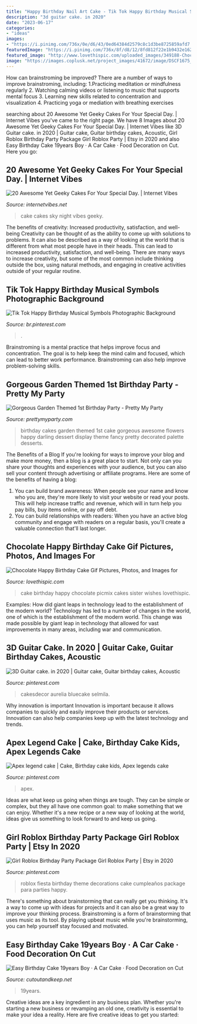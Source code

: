 ```yaml
---
title: "Happy Birthday Nail Art Cake - Tik Tok Happy Birthday Musical Symbols Photographic Background"
description: "3d guitar cake. in 2020"
date: "2023-06-17"
categories:
- "ideas"
images:
- "https://i.pinimg.com/736x/0e/d6/43/0ed64384d2579c8c1d3be8725859afd7.jpg"
featuredImage: "https://i.pinimg.com/736x/8f/d8/12/8fd812f22e1b9432e1624a045d68cbfd.jpg"
featured_image: "http://www.lovethispic.com/uploaded_images/349188-Chocolate-Happy-Birthday-Cake-Gif.gif"
image: "https://images.coplusk.net/project_images/41672/image/DSCF1675_1263476243.jpg"
---
```



How can brainstroming be improved?
There are a number of ways to improve brainstroming, including: 
1.Practicing meditation or mindfulness regularly 
2. Watching calming videos or listening to music that supports mental focus 
3. Learning new skills related to concentration and visualization 
4. Practicing yoga or mediation with breathing exercises 

	

		
searching about 20 Awesome Yet Geeky Cakes For Your Special Day. | Internet Vibes you've came to the right page. We have 8 Images about 20 Awesome Yet Geeky Cakes For Your Special Day. | Internet Vibes like 3D Guitar cake. in 2020 | Guitar cake, Guitar birthday cakes, Acoustic, Girl Roblox Birthday Party Package Girl Roblox Party | Etsy in 2020 and also Easy Birthday Cake 19years Boy · A Car Cake · Food Decoration on Cut. Here you go:
		
    
## 20 Awesome Yet Geeky Cakes For Your Special Day. | Internet Vibes

<img loading=lazy src="https://i2.wp.com/www.internetvibes.net/wp-content/uploads/2018/04/Night-Sky-Cake-ides.jpg?resize=696%2C1045&amp;ssl=1" onerror="this.onerror=null;this.src='https://tse2.mm.bing.net/th?id=OIP.TKbdF656BzTGa8YXju2ZDwHaLH&amp;pid=15.1';" alt="20 Awesome Yet Geeky Cakes For Your Special Day. | Internet Vibes">

_Source: internetvibes.net_

>cake cakes sky night vibes geeky. 

	

The benefits of creativity: Increased productivity, satisfaction, and well-being
Creativity can be thought of as the ability to come up with solutions to problems. It can also be described as a way of looking at the world that is different from what most people have in their heads. This can lead to increased productivity, satisfaction, and well-being. There are many ways to increase creativity, but some of the most common include thinking outside the box, using natural methods, and engaging in creative activities outside of your regular routine.

    
## Tik Tok Happy Birthday Musical Symbols Photographic Background

<img loading=lazy src="https://i.pinimg.com/736x/a0/95/83/a09583ad6feb58f94e36dd4e6b06a3ad.jpg" onerror="this.onerror=null;this.src='https://tse2.mm.bing.net/th?id=OIP.zELs5Llcui6SelGg1uPihQHaE8&amp;pid=15.1';" alt="Tik Tok Happy Birthday Musical Symbols Photographic Background">

_Source: br.pinterest.com_

>. 

	

Brainstroming is a mental practice that helps improve focus and concentration. The goal is to help keep the mind calm and focused, which can lead to better work performance. Brainstroming can also help improve problem-solving skills.

    
## Gorgeous Garden Themed 1st Birthday Party - Pretty My Party

<img loading=lazy src="https://zolpwsuwoq-flywheel.netdna-ssl.com/wp-content/uploads/2017/10/Birthday-Cake.jpg" onerror="this.onerror=null;this.src='https://tse2.mm.bing.net/th?id=OIP.Gb7umjhsvMkZcmK-x8MxdAHaLG&amp;pid=15.1';" alt="Gorgeous Garden Themed 1st Birthday Party - Pretty My Party">

_Source: prettymyparty.com_

>birthday cakes garden themed 1st cake gorgeous awesome flowers happy darling dessert display theme fancy pretty decorated palette desserts. 

	

The Benefits of a Blog
If you're looking for ways to improve your blog and make more money, then a blog is a great place to start. Not only can you share your thoughts and experiences with your audience, but you can also sell your content through advertising or affiliate programs. Here are some of the benefits of having a blog: 
1) You can build brand awareness: When people see your name and know who you are, they're more likely to visit your website or read your posts. This will help increase traffic and revenue, which will in turn help you pay bills, buy items online, or pay off debt. 
2) You can build relationships with readers: When you have an active blog community and engage with readers on a regular basis, you'll create a valuable connection that'll last longer.

    
## Chocolate Happy Birthday Cake Gif Pictures, Photos, And Images For

<img loading=lazy src="http://www.lovethispic.com/uploaded_images/349188-Chocolate-Happy-Birthday-Cake-Gif.gif" onerror="this.onerror=null;this.src='https://tse4.mm.bing.net/th?id=OIP.NpabVmlS1oEmZ399WlkTbAAAAA&amp;pid=15.1';" alt="Chocolate Happy Birthday Cake Gif Pictures, Photos, and Images for">

_Source: lovethispic.com_

>cake birthday happy chocolate picmix cakes sister wishes lovethispic. 

	

Examples: How did giant leaps in technology lead to the establishment of the modern world?
Technology has led to a number of changes in the world, one of which is the establishment of the modern world. This change was made possible by giant leap in technology that allowed for vast improvements in many areas, including war and communication.

    
## 3D Guitar Cake. In 2020 | Guitar Cake, Guitar Birthday Cakes, Acoustic

<img loading=lazy src="https://i.pinimg.com/736x/c8/69/15/c869156b5e64ead72577cf980fdbb07f.jpg" onerror="this.onerror=null;this.src='https://tse3.mm.bing.net/th?id=OIP.AmXfEDAHw_aqEj3GTwTw7QHaNB&amp;pid=15.1';" alt="3D Guitar cake. in 2020 | Guitar cake, Guitar birthday cakes, Acoustic">

_Source: pinterest.com_

>cakesdecor aurelia bluecake selmila. 

	

Why innovation is important
Innovation is important because it allows companies to quickly and easily improve their products or services. Innovation can also help companies keep up with the latest technology and trends.

    
## Apex Legend Cake | Cake, Birthday Cake Kids, Apex Legends Cake

<img loading=lazy src="https://i.pinimg.com/736x/0e/d6/43/0ed64384d2579c8c1d3be8725859afd7.jpg" onerror="this.onerror=null;this.src='https://tse3.mm.bing.net/th?id=OIP.kedFh8N3M0sDUNu2C5Wx6gHaIT&amp;pid=15.1';" alt="Apex legend cake | Cake, Birthday cake kids, Apex legends cake">

_Source: pinterest.com_

>apex. 

	

Ideas are what keep us going when things are tough. They can be simple or complex, but they all have one common goal: to make something that we can enjoy. Whether it's a new recipe or a new way of looking at the world, ideas give us something to look forward to and keep us going.

    
## Girl Roblox Birthday Party Package Girl Roblox Party | Etsy In 2020

<img loading=lazy src="https://i.pinimg.com/736x/8f/d8/12/8fd812f22e1b9432e1624a045d68cbfd.jpg" onerror="this.onerror=null;this.src='https://tse4.mm.bing.net/th?id=OIP.abHUHxkMZjFegyZEd1g26gHaHa&amp;pid=15.1';" alt="Girl Roblox Birthday Party Package Girl Roblox Party | Etsy in 2020">

_Source: pinterest.com_

>roblox fiesta birthday theme decorations cake cumpleaños package para parties happy. 

	

There's something about brainstorming that can really get you thinking. It's a way to come up with ideas for projects and it can also be a great way to improve your thinking process. Brainstroming is a form of brainstorming that uses music as its tool. By playing upbeat music while you're brainstorming, you can help yourself stay focused and motivated.

    
## Easy Birthday Cake 19years Boy · A Car Cake · Food Decoration On Cut

<img loading=lazy src="https://images.coplusk.net/project_images/41672/image/DSCF1675_1263476243.jpg" onerror="this.onerror=null;this.src='https://tse2.mm.bing.net/th?id=OIP.PNxLxsRL9olWh8Ob015i4wHaGa&amp;pid=15.1';" alt="Easy Birthday Cake 19years Boy · A Car Cake · Food Decoration on Cut">

_Source: cutoutandkeep.net_

>19years. 

	

Creative ideas are a key ingredient in any business plan. Whether you're starting a new business or revamping an old one, creativity is essential to make your idea a reality. Here are five creative ideas to get you started: 

